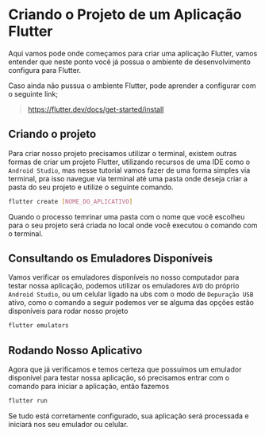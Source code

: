 # Criando o Projeto de um Aplicação Flutter
Aqui vamos pode onde começamos para criar uma aplicação Flutter, vamos entender que neste ponto você já possua o ambiente de desenvolvimento configura para Flutter.

Caso ainda não pussua o ambiente Flutter, pode aprender a configurar com o seguinte link;
>https://flutter.dev/docs/get-started/install

## Criando o projeto
Para criar nosso projeto precisamos utilizar o terminal, existem outras formas de criar um projeto Flutter, utilizando recursos de uma IDE como o ``Android Studio``, mas nesse tutorial vamos fazer de uma forma simples via terminal, pra isso navegue via terminal até uma pasta onde deseja criar a pasta do seu projeto e utilize o seguinte comando.

```sh
flutter create [NOME_DO_APLICATIVO]
```

Quando o processo temrinar uma pasta com o nome que você escolheu para o seu projeto será criada no local onde você executou o comando com o terminal.

## Consultando os Emuladores Disponíveis
Vamos verificar os emuladores disponíveis no nosso computador para testar nossa aplicação, podemos utilizar os emuladores ``AVD`` do próprio ``Android Studio``, ou um celular ligado na ubs com o modo de ``Depuração USB`` ativo, como o comando a seguir podemos ver se alguma das opções estão disponíveis para rodar nosso projeto

```sh
flutter emulators
```

## Rodando Nosso Aplicativo
Agora que já verificamos e temos certeza que possuímos um emulador disponível para testar nossa aplicação, só precisamos entrar com o comando para iniciar a aplicação, então fazemos

```sh
flutter run
```

Se tudo está corretamente configurado, sua aplicação será processada e iniciará nos seu emulador ou celular.